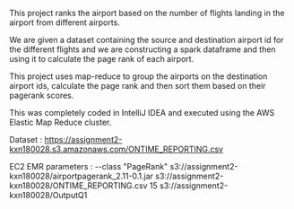 This project ranks the airport based on the number of flights landing in the airport from different airports. 

We are given a dataset containing the source and destination airport id for the different flights and we are constructing a spark dataframe and then using it to calculate the page rank of each airport. 

This project uses map-reduce to group the airports on the destination airport ids, calculate the page rank and then sort them based on their pagerank scores. 

This was completely coded in IntelliJ IDEA and executed using the AWS Elastic Map Reduce cluster. 

Dataset :  https://assignment2-kxn180028.s3.amazonaws.com/ONTIME_REPORTING.csv

EC2 EMR parameters : 
	--class "PageRank" 
	s3://assignment2-kxn180028/airportpagerank_2.11-0.1.jar 
	s3://assignment2-kxn180028/ONTIME_REPORTING.csv 
	15 
	s3://assignment2-kxn180028/OutputQ1
